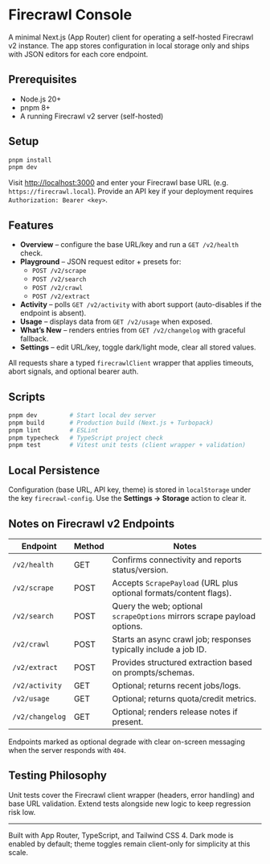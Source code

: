 # Firecrawl Console

A minimal Next.js (App Router) client for operating a self-hosted Firecrawl v2 instance. The app stores configuration in local storage only and ships with JSON editors for each core endpoint.

## Prerequisites

- Node.js 20+
- pnpm 8+
- A running Firecrawl v2 server (self-hosted)

## Setup

```bash
pnpm install
pnpm dev
```

Visit [http://localhost:3000](http://localhost:3000) and enter your Firecrawl base URL (e.g. `https://firecrawl.local`). Provide an API key if your deployment requires `Authorization: Bearer <key>`.

## Features

- **Overview** – configure the base URL/key and run a `GET /v2/health` check.
- **Playground** – JSON request editor + presets for:
  - `POST /v2/scrape`
  - `POST /v2/search`
  - `POST /v2/crawl`
  - `POST /v2/extract`
- **Activity** – polls `GET /v2/activity` with abort support (auto-disables if the endpoint is absent).
- **Usage** – displays data from `GET /v2/usage` when exposed.
- **What’s New** – renders entries from `GET /v2/changelog` with graceful fallback.
- **Settings** – edit URL/key, toggle dark/light mode, clear all stored values.

All requests share a typed `firecrawlClient` wrapper that applies timeouts, abort signals, and optional bearer auth.

## Scripts

```bash
pnpm dev         # Start local dev server
pnpm build       # Production build (Next.js + Turbopack)
pnpm lint        # ESLint
pnpm typecheck   # TypeScript project check
pnpm test        # Vitest unit tests (client wrapper + validation)
```

## Local Persistence

Configuration (base URL, API key, theme) is stored in `localStorage` under the key `firecrawl-config`. Use the **Settings → Storage** action to clear it.

## Notes on Firecrawl v2 Endpoints

Endpoint | Method | Notes
---|---|---
`/v2/health` | GET | Confirms connectivity and reports status/version.
`/v2/scrape` | POST | Accepts `ScrapePayload` (URL plus optional formats/content flags).
`/v2/search` | POST | Query the web; optional `scrapeOptions` mirrors scrape payload options.
`/v2/crawl` | POST | Starts an async crawl job; responses typically include a job ID.
`/v2/extract` | POST | Provides structured extraction based on prompts/schemas.
`/v2/activity` | GET | Optional; returns recent jobs/logs.
`/v2/usage` | GET | Optional; returns quota/credit metrics.
`/v2/changelog` | GET | Optional; renders release notes if present.

Endpoints marked as optional degrade with clear on-screen messaging when the server responds with `404`.

## Testing Philosophy

Unit tests cover the Firecrawl client wrapper (headers, error handling) and base URL validation. Extend tests alongside new logic to keep regression risk low.

---

Built with App Router, TypeScript, and Tailwind CSS 4. Dark mode is enabled by default; theme toggles remain client-only for simplicity at this scale.
